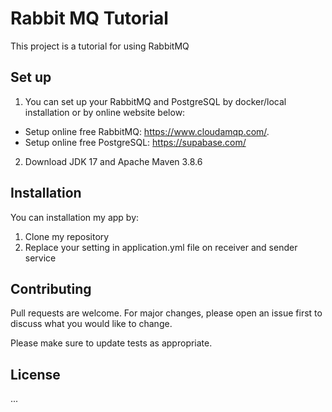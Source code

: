 # Rabbit MQ Tutorial

This project is a tutorial for using RabbitMQ

## Set up

1. You can set up your RabbitMQ and PostgreSQL by docker/local installation or by online website below:

- Setup online free RabbitMQ: https://www.cloudamqp.com/.
- Setup online free PostgreSQL: https://supabase.com/

2. Download JDK 17 and Apache Maven 3.8.6

## Installation

You can installation my app by:

1. Clone my repository
2. Replace your setting in application.yml file on receiver and sender service


## Contributing

Pull requests are welcome. For major changes, please open an issue first
to discuss what you would like to change.

Please make sure to update tests as appropriate.

## License

...